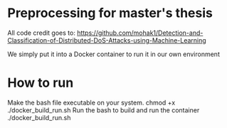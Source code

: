 # Preprocessing for master's thesis
All code credit goes to: https://github.com/mohak1/Detection-and-Classification-of-Distributed-DoS-Attacks-using-Machine-Learning

We simply put it into a Docker container to run it in our own environment

# How to run
Make the bash file executable on your system.
chmod +x ./docker_build_run.sh
Run the bash to build and run the container
./docker_build_run.sh